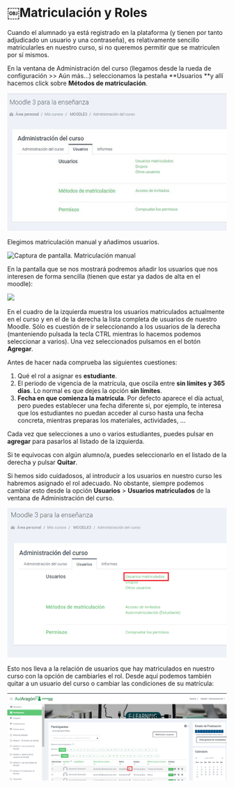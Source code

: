 # ￼Matriculación y Roles

Cuando el alumnado ya está registrado en la plataforma \(y tienen por tanto adjudicado un usuario y una contraseña\), es relativamente sencillo matricularles en nuestro curso, si no queremos permitir que se matriculen por sí mismos.

En la ventana de Administración del curso \(llegamos desde la rueda de configuración &gt;&gt; Aún más...\) seleccionamos la pestaña **Usuarios **y allí hacemos click sobre **Métodos de matriculación**.

![](/assets/administracionCurso.JPG)

Elegimos matriculación manual y añadimos usuarios.

![Captura de pantalla. Matriculación manual](/assets/Selección_189b.png)

En la pantalla que se nos mostrará podremos añadir los usuarios que nos interesen de forma sencilla \(tienen que estar ya dados de alta en el moodle\):

![](/assets/Selección_190.png)

En el cuadro de la izquierda muestra los usuarios matriculados actualmente en el curso y en el de la derecha la lista completa de usuarios de nuestro Moodle. Sólo es cuestión de ir seleccionando a los usuarios de la derecha \(manteniendo pulsada la tecla CTRL mientras lo hacemos podemos seleccionar a varios\). Una vez seleccionados pulsamos en el botón **Agregar**.

Antes de hacer nada comprueba las siguientes cuestiones:

1. Qué el rol a asignar es **estudiante**.
2. El periodo de vigencia de la matrícula, que oscila entre **sin límites y 365 días**. Lo normal es que dejes la opción **sin límites**.
3. **Fecha en que comienza la matrícula**. Por defecto aparece el día actual, pero puedes establecer una fecha diferente si, por ejemplo, te interesa que los estudiantes no puedan acceder al curso hasta una fecha concreta, mientras preparas los materiales, actividades, …

Cada vez que selecciones a uno o varios estudiantes, puedes pulsar en **agregar** para pasarlos al listado de la izquierda.

Si te equivocas con algún alumno/a, puedes seleccionarlo en el listado de la derecha y pulsar **Quitar**.

Si hemos sido cuidadosos, al introducir a los usuarios en nuestro curso les habremos asignado el rol adecuado. No obstante, siempre podemos cambiar esto desde la opción **Usuarios** &gt; **Usuarios matriculados** de la ventana de Administración del curso.

![](/assets/usuariosmatriculados1.png)

Esto nos lleva a la relación de usuarios que hay matriculados en nuestro curso con la opción de cambiarles el rol. Desde aquí podemos también quitar a un usuario del curso o cambiar las condiciones de su matrícula:

![](/assets/cambiarrol.png)



